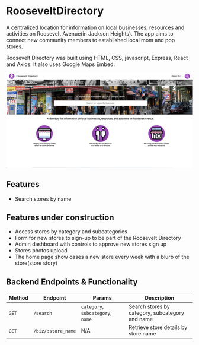 # RooseveltDirectory
A centralized location for information on local businesses, resources and activities on Roosevelt Avenue(in Jackson Heights).
The app aims to connect new community members to established local mom and pop stores.  

Roosevelt Directory was built using HTML, CSS, javascript, Express, React and Axios. It also uses Google Maps Embed.

![Roosevelt Directory Home Page](./docs/assets/rd-landing.png)

## Features
* Search stores by name

## Features under construction
* Access stores by category and subcategories
* Form for new stores to sign-up to be part of the Roosevelt Directory
* Admin dashboard with controls to approve new stores sign up
* Stores photos upload
* The home page show cases a new store every week with a blurb of the store(store story)

## Backend Endpoints & Functionality
| Method | Endpoint           | Params                            | Description                                     |
| ------ | ------------------ | --------------------------------- | ----------------------------------------------- |
| `GET`  | `/search`          | `category`, `subcategory`, `name` | Search stores by category, subcategory and name |
| `GET`  | `/biz/:store_name` | N/A                               | Retrieve store details by store name            |






